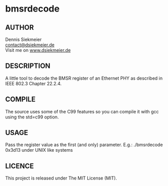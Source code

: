 # bmsrdecode

## AUTHOR
Dennis Siekmeier  
contact@dsiekmeier.de  
Visit me on www.dsiekmeier.de

## DESCRIPTION
A little tool to decode the BMSR register of an Ethernet PHY as described in
IEEE 802.3 Chapter 22.2.4.

## COMPILE
The source uses some of the C99 features so you can compile it with gcc using
the std=c99 option.

## USAGE
Pass the register value as the first (and only) parameter. E.g.:
./bmsrdecode 0x3d13
under UNIX like systems

## LICENCE
This project is released under The MIT License (MIT).
